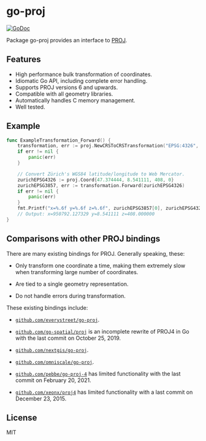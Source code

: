 # go-proj

[![GoDoc](https://godoc.org/github.com/twpayne/go-proj/v9?status.svg)](https://godoc.org/github.com/twpayne/go-proj/v9)

Package go-proj provides an interface to [PROJ](https://proj.org).

## Features

* High performance bulk transformation of coordinates.
* Idiomatic Go API, including complete error handling.
* Supports PROJ versions 6 and upwards.
* Compatible with all geometry libraries.
* Automatically handles C memory management.
* Well tested.

## Example

```go
func ExampleTransformation_Forward() {
	transformation, err := proj.NewCRSToCRSTransformation("EPSG:4326", "EPSG:3857", nil)
	if err != nil {
		panic(err)
	}

	// Convert Zürich's WGS84 latitude/longitude to Web Mercator.
	zurichEPSG4326 := proj.Coord{47.374444, 8.541111, 408, 0}
	zurichEPSG3857, err := transformation.Forward(zurichEPSG4326)
	if err != nil {
		panic(err)
	}
	fmt.Printf("x=%.6f y=%.6f z=%.6f", zurichEPSG3857[0], zurichEPSG4326[1], zurichEPSG3857[2])
	// Output: x=950792.127329 y=8.541111 z=408.000000
}
```

## Comparisons with other PROJ bindings

There are many existing bindings for PROJ. Generally speaking, these:

* Only transform one coordinate a time, making them extremely slow when
  transforming large number of coordinates.

* Are tied to a single geometry representation.

* Do not handle errors during transformation.

These existing bindings include:

* [`github.com/everystreet/go-proj`](https://github.com/everystreet/go-proj).

* [`github.com/go-spatial/proj`](https://github.com/go-spatial/proj) is an
  incomplete rewrite of PROJ4 in Go with the last commit on October 25, 2019.

* [`github.com/nextgis/go-proj`](https://github.com/nextgis/go-proj).

* [`github.com/omniscale/go-proj`](https://github.com/omniscale/go-proj).

* [`github.com/pebbe/go-proj-4`](https://github.com/pebbe/go-proj-4) has limited
  functionality with the last commit on February 20, 2021.

* [`github.com/xeonx/proj4`](https://github.com/xeonx/proj4) has limited
  functionality with a last commit on December 23, 2015.


## License

MIT

